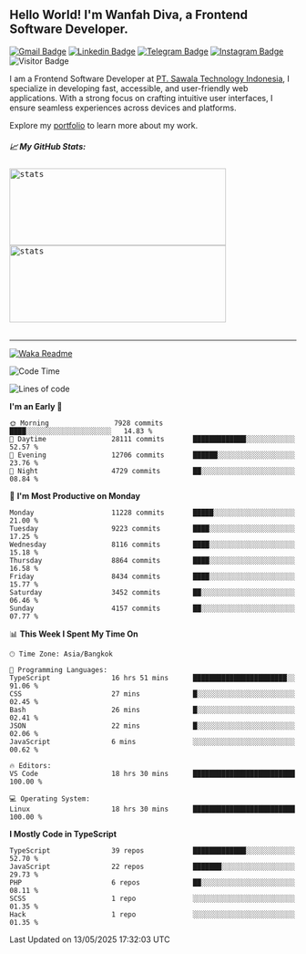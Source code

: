 ## Hello World! I'm Wanfah Diva, a Frontend Software Developer.

[![Gmail Badge](https://img.shields.io/badge/-Gmail-white?style=plastic&logo=Gmail&link=mailto:aditputrafirmansyah@gmail.com)](mailto:wanfahdivaa@gmail.com)
[![Linkedin Badge](https://img.shields.io/badge/-LinkedIn-blue?style=plastic&logo=Linkedin&link=https://www.linkedin.com/in/aditputrafirmansyah/)](https://www.linkedin.com/in/wanfahdiva/)
[![Telegram Badge](https://img.shields.io/badge/-Telegram-blue?style=plastic&logo=telegram&link=https://t.me/Adithya_13)](https://t.me/wanfahdiva)
[![Instagram Badge](https://img.shields.io/badge/-Instagram-white?style=plastic&logo=instagram&link=https://www.instagram.com/adithya_firmansyahputra/)](https://www.instagram.com/wnfhdva/)
![Visitor Badge](https://visitor-badge.laobi.icu/badge?page_id=wanfahdiva.wanfahdiva)

<p>
I am a Frontend Software Developer at <a href="https://sawala/tech" target="_blank">PT. Sawala Technology Indonesia</a>, I specialize in developing fast, accessible, and user-friendly web applications. With a strong focus on crafting intuitive user interfaces, I ensure seamless experiences across devices and platforms.

Explore my <a href="http://wanfahdiva-com.vercel.app/" target="_blank">portfolio</a> to learn more about my work.
</p>

<h5 align="left">
  
📈 **My GitHub Stats:**

</h5>

<div align="left">
<kbd>
  <img height="135em" width="380em" alt="stats" src="https://github-readme-stats-salesp07.vercel.app/api?username=wanfahdiva&count_private=true&show_icons=true&theme=react&rank_icon=github&border_radius=10&hide_title=true"></kbd>
</kbd>
<kbd>
    <img height="135em" width="380em" alt="stats" src="https://github-readme-activity-graph.vercel.app/graph?username=wanfahdiva&theme=react&hide_title=true"></kbd>
</div>

<br />

---

[![Waka Readme](https://github.com/wanfahdiva/wanfahdiva/actions/workflows/waka.yml/badge.svg)](https://github.com/wanfahdiva/wanfahdiva/actions/workflows/waka.yml)

<!--START_SECTION:waka-->
![Code Time](http://img.shields.io/badge/Code%20Time-1%2C951%20hrs%2017%20mins-blue)

![Lines of code](https://img.shields.io/badge/From%20Hello%20World%20I%27ve%20Written-23.4%20million%20lines%20of%20code-blue)

**I'm an Early 🐤** 

```text
🌞 Morning                7928 commits        ████░░░░░░░░░░░░░░░░░░░░░   14.83 % 
🌆 Daytime                28111 commits       █████████████░░░░░░░░░░░░   52.57 % 
🌃 Evening                12706 commits       ██████░░░░░░░░░░░░░░░░░░░   23.76 % 
🌙 Night                  4729 commits        ██░░░░░░░░░░░░░░░░░░░░░░░   08.84 % 
```
📅 **I'm Most Productive on Monday** 

```text
Monday                   11228 commits       █████░░░░░░░░░░░░░░░░░░░░   21.00 % 
Tuesday                  9223 commits        ████░░░░░░░░░░░░░░░░░░░░░   17.25 % 
Wednesday                8116 commits        ████░░░░░░░░░░░░░░░░░░░░░   15.18 % 
Thursday                 8864 commits        ████░░░░░░░░░░░░░░░░░░░░░   16.58 % 
Friday                   8434 commits        ████░░░░░░░░░░░░░░░░░░░░░   15.77 % 
Saturday                 3452 commits        ██░░░░░░░░░░░░░░░░░░░░░░░   06.46 % 
Sunday                   4157 commits        ██░░░░░░░░░░░░░░░░░░░░░░░   07.77 % 
```


📊 **This Week I Spent My Time On** 

```text
🕑︎ Time Zone: Asia/Bangkok

💬 Programming Languages: 
TypeScript               16 hrs 51 mins      ███████████████████████░░   91.06 % 
CSS                      27 mins             █░░░░░░░░░░░░░░░░░░░░░░░░   02.45 % 
Bash                     26 mins             █░░░░░░░░░░░░░░░░░░░░░░░░   02.41 % 
JSON                     22 mins             █░░░░░░░░░░░░░░░░░░░░░░░░   02.06 % 
JavaScript               6 mins              ░░░░░░░░░░░░░░░░░░░░░░░░░   00.62 % 

🔥 Editors: 
VS Code                  18 hrs 30 mins      █████████████████████████   100.00 % 

💻 Operating System: 
Linux                    18 hrs 30 mins      █████████████████████████   100.00 % 
```

**I Mostly Code in TypeScript** 

```text
TypeScript               39 repos            █████████████░░░░░░░░░░░░   52.70 % 
JavaScript               22 repos            ███████░░░░░░░░░░░░░░░░░░   29.73 % 
PHP                      6 repos             ██░░░░░░░░░░░░░░░░░░░░░░░   08.11 % 
SCSS                     1 repo              ░░░░░░░░░░░░░░░░░░░░░░░░░   01.35 % 
Hack                     1 repo              ░░░░░░░░░░░░░░░░░░░░░░░░░   01.35 % 
```




 Last Updated on 13/05/2025 17:32:03 UTC
<!--END_SECTION:waka-->
